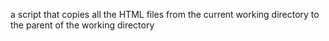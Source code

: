  a script that copies all the HTML files from the current working directory to the parent of the working directory
